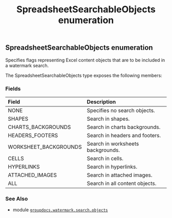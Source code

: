 ﻿---
title: SpreadsheetSearchableObjects enumeration
second_title: GroupDocs.Watermark for Python via .NET API References
description: 
type: docs
url: /python-net/groupdocs.watermark.search.objects/spreadsheetsearchableobjects/
is_root: false
weight: 60
---

## SpreadsheetSearchableObjects enumeration

Specifies flags representing Excel content objects that are to be included in a watermark search.



The SpreadsheetSearchableObjects type exposes the following members:

### Fields
| Field | Description |
| :- | :- |
| NONE | Specifies no search objects. |
| SHAPES | Search in shapes. |
| CHARTS_BACKGROUNDS | Search in charts backgrounds. |
| HEADERS_FOOTERS | Search in headers and footers. |
| WORKSHEET_BACKGROUNDS | Search in worksheets backgrounds. |
| CELLS | Search in cells. |
| HYPERLINKS | Search in hyperlinks. |
| ATTACHED_IMAGES | Search in attached images. |
| ALL | Search in all content objects. |



### See Also
* module [`groupdocs.watermark.search.objects`](..)

